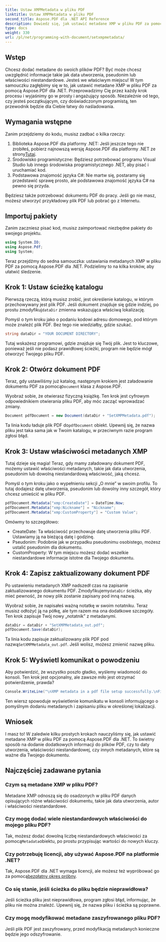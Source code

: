 ```yaml
---
title: Ustaw XMPMetadata w pliku PDF
linktitle: Ustaw XMPMetadata w pliku PDF
second_title: Aspose.PDF dla .NET API Reference
description: Dowiedz się, jak ustawić metadane XMP w pliku PDF za pomocą Aspose.PDF dla .NET. Ten przewodnik krok po kroku przeprowadzi Cię przez cały proces, od konfiguracji do zapisania dokumentu.
type: docs
weight: 330
url: /pl/net/programming-with-document/setxmpmetadata/
---
```

## Wstęp

Chcesz dodać metadane do swoich plików PDF? Być może chcesz uwzględnić informacje takie jak data utworzenia, pseudonim lub właściwości niestandardowe. Jesteś we właściwym miejscu! W tym samouczku zagłębimy się w to, jak ustawić metadane XMP w pliku PDF za pomocą Aspose.PDF dla .NET. Przeprowadzimy Cię przez każdy krok procesu i wyjaśnimy go w prosty i angażujący sposób. Niezależnie od tego, czy jesteś początkującym, czy doświadczonym programistą, ten przewodnik będzie dla Ciebie łatwy do naśladowania.

## Wymagania wstępne

Zanim przejdziemy do kodu, musisz zadbać o kilka rzeczy:

1.  Biblioteka Aspose.PDF dla platformy .NET: Jeśli jeszcze tego nie zrobiłeś, pobierz najnowszą wersję Aspose.PDF dla platformy .NET ze strony[Tutaj](https://releases.aspose.com/pdf/net/).
2. Środowisko programistyczne: Będziesz potrzebować programu Visual Studio lub innego środowiska programistycznego .NET, aby pisać i uruchamiać kod.
3. Podstawowa znajomość języka C#: Nie martw się, postaramy się przedstawić sprawę prosto, ale podstawowa znajomość języka C# na pewno się przyda.

Będziesz także potrzebować dokumentu PDF do pracy. Jeśli go nie masz, możesz utworzyć przykładowy plik PDF lub pobrać go z Internetu.

## Importuj pakiety

Zanim zaczniesz pisać kod, musisz zaimportować niezbędne pakiety do swojego projektu.

```csharp
using System.IO;
using Aspose.Pdf;
using System;
```

Teraz przejdźmy do sedna samouczka: ustawiania metadanych XMP w pliku PDF za pomocą Aspose.PDF dla .NET. Podzielimy to na kilka kroków, aby ułatwić śledzenie.

## Krok 1: Ustaw ścieżkę katalogu

 Pierwszą rzeczą, którą musisz zrobić, jest określenie katalogu, w którym przechowywany jest plik PDF. Jeśli dokument znajduje się gdzie indziej, po prostu zmodyfikuj`dataDir` zmienna wskazująca właściwą lokalizację.

Pomyśl o tym kroku jako o podaniu kodowi adresu domowego, pod którym może znaleźć plik PDF. Bez tego nie wiedziałby, gdzie szukać.

```csharp
string dataDir = "YOUR DOCUMENT DIRECTORY";
```

Tutaj wskażesz programowi, gdzie znajduje się Twój plik. Jest to kluczowe, ponieważ jeśli nie podasz prawidłowej ścieżki, program nie będzie mógł otworzyć Twojego pliku PDF.

## Krok 2: Otwórz dokument PDF

 Teraz, gdy ustawiliśmy już katalog, następnym krokiem jest załadowanie dokumentu PDF za pomocą`Document` klasa z Aspose.PDF.

Wyobraź sobie, że otwierasz fizyczną książkę. Ten krok jest cyfrowym odpowiednikiem otwierania pliku PDF, aby móc zacząć wprowadzać zmiany.

```csharp
Document pdfDocument = new Document(dataDir + "SetXMPMetadata.pdf");
```

 Ta linia kodu ładuje plik PDF do`pdfDocument` obiekt. Upewnij się, że nazwa pliku jest taka sama jak w Twoim katalogu, w przeciwnym razie program zgłosi błąd.

## Krok 3: Ustaw właściwości metadanych XMP

Tutaj dzieje się magia! Teraz, gdy mamy załadowany dokument PDF, możemy ustawić właściwości metadanych, takie jak data utworzenia, pseudonim lub dowolną niestandardową właściwość, jaką chcesz.

Pomyśl o tym kroku jako o wypełnieniu sekcji „O mnie” w swoim profilu. To tutaj dodajesz datę utworzenia, pseudonim lub dowolny inny szczegół, który chcesz umieścić w pliku PDF.

```csharp
pdfDocument.Metadata["xmp:CreateDate"] = DateTime.Now;
pdfDocument.Metadata["xmp:Nickname"] = "Nickname";
pdfDocument.Metadata["xmp:CustomProperty"] = "Custom Value";
```

Omówmy to szczegółowo:
- CreateDate: Ta właściwość przechowuje datę utworzenia pliku PDF. Ustawiamy ją na bieżącą datę i godzinę.
- Pseudonim: Podobnie jak w przypadku pseudonimu osobistego, możesz ustalić pseudonim dla dokumentu.
- CustomProperty: W tym miejscu możesz dodać wszelkie niestandardowe informacje istotne dla Twojego dokumentu.

## Krok 4: Zapisz zaktualizowany dokument PDF

 Po ustawieniu metadanych XMP nadszedł czas na zapisanie zaktualizowanego dokumentu PDF. Zmodyfikujemy`dataDir` ścieżka, aby mieć pewność, że nowy plik zostanie zapisany pod inną nazwą.

Wyobraź sobie, że napisałeś ważną notatkę w swoim notatniku. Teraz musisz odłożyć ją na półkę, ale tym razem ma ona dodatkowe szczegóły. Ten krok zapisuje Twój nowy „notatnik” z metadanymi.

```csharp
dataDir = dataDir + "SetXMPMetadata_out.pdf";
pdfDocument.Save(dataDir);
```

 Ta linia kodu zapisuje zaktualizowany plik PDF pod nazwą`SetXMPMetadata_out.pdf`. Jeśli wolisz, możesz zmienić nazwę pliku.

## Krok 5: Wyświetl komunikat o powodzeniu

Aby potwierdzić, że wszystko poszło gładko, wyślemy wiadomość do konsoli. Ten krok jest opcjonalny, ale zawsze miło jest otrzymać potwierdzenie, prawda?

```csharp
Console.WriteLine("\nXMP metadata in a pdf file setup successfully.\nFile saved at " + dataDir);
```

Ten wiersz spowoduje wyświetlenie komunikatu w konsoli informującego o pomyślnym dodaniu metadanych i zapisaniu pliku w określonej lokalizacji.

## Wniosek

I masz to! W zaledwie kilku prostych krokach nauczyliśmy się, jak ustawić metadane XMP w pliku PDF za pomocą Aspose.PDF dla .NET. To świetny sposób na dodanie dodatkowych informacji do plików PDF, czy to daty utworzenia, właściwości niestandardowej, czy innych metadanych, które są ważne dla Twojego dokumentu.


## Najczęściej zadawane pytania

### Czym są metadane XMP w pliku PDF?  
Metadane XMP odnoszą się do osadzonych w pliku PDF danych opisujących różne właściwości dokumentu, takie jak data utworzenia, autor i właściwości niestandardowe.

### Czy mogę dodać wiele niestandardowych właściwości do mojego pliku PDF?  
 Tak, możesz dodać dowolną liczbę niestandardowych właściwości za pomocą`Metadata`obiektu, po prostu przypisując wartości do nowych kluczy.

### Czy potrzebuję licencji, aby używać Aspose.PDF na platformie .NET?  
 Tak, Aspose.PDF dla .NET wymaga licencji, ale możesz też wypróbować go za pomocą[bezpłatny okres próbny](https://releases.aspose.com/).

### Co się stanie, jeśli ścieżka do pliku będzie nieprawidłowa?  
Jeśli ścieżka pliku jest nieprawidłowa, program zgłosi błąd, informując, że pliku nie można znaleźć. Upewnij się, że nazwa pliku i ścieżka są poprawne.

### Czy mogę modyfikować metadane zaszyfrowanego pliku PDF?  
Jeśli plik PDF jest zaszyfrowany, przed modyfikacją metadanych konieczne będzie jego odszyfrowanie.